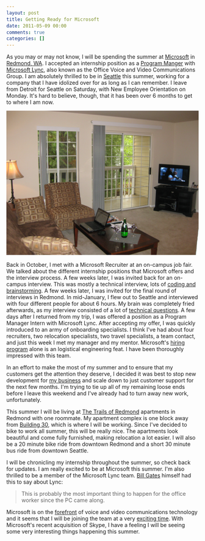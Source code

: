 ```yaml
---
layout: post
title: Getting Ready for Microsoft
date: 2011-05-09 00:00
comments: true
categories: []
---
```

<p>As you may or may not know, I will be spending the summer at <a href="http://www.microsoft.com/en-us/default.aspx" target="_blank">Microsoft</a> in <a href="http://www.microsoft.com/presspass/gallery/campus.mspx" target="_blank">Redmond, WA</a>. I accepted an internship position as a <a href="http://careers.microsoft.com/careers/en/us/collegeinternships.aspx" target="_blank">Program Manger</a> with <a href="http://lync.microsoft.com/en-us/Pages/default.aspx" target="_blank">Microsoft Lync</a>, also known as the Office Voice and Video Communications Group. I am absolutely thrilled to be in <a href="http://www.seattle.gov/living/" target="_blank">Seattle</a> this summer, working for a company that I have idolized over for as long as I can remember. I leave from Detroit for Seattle on Saturday, with New Employee Orientation on Monday. It's hard to believe, though, that it has been over 6 months to get to where I am now.</p>

<img src="/images/2012/05/IMG_0703.jpg" alt="trails of redmond" />

<p>Back in October, I met with a Microsoft Recruiter at an on-campus job fair. We talked about the different internship positions that Microsoft offers and the interview process. A few weeks later, I was invited back for an on-campus interview. This was mostly a technical interview, lots of <a href="http://www.amazon.com/Programming-Interviews-Exposed-Secrets-Landing/dp/0471383562" target="_blank">coding and brainstorming</a>. A few weeks later, I was invited for the final round of interviews in Redmond. In mid-January, I flew out to Seattle and interviewed with four different people for about 6 hours. My brain was completely fried afterwards, as my interview consisted of a lot of <a href="http://microsoftfeed.com/2010/80-cool-microsoft-interview-questions/" target="_blank">technical questions</a>. A few days after I returned from my trip, I was offered a position as a Program Manager Intern with Microsoft Lync. After accepting my offer, I was quickly introduced to an army of onboarding specialists. I think I've had about four recruiters, two relocation specialists, two travel specialists, a team contact, and just this week I met my manager and my mentor. Microsoft's <a href="http://en.wikipedia.org/wiki/Microsoft_interview" target="_blank" data-proofer-ignore>hiring program</a> alone is an logistical engineering feat. I have been thoroughly impressed with this team.</p>

<p>In an effort to make the most of my summer and to ensure that my customers get the attention they deserve, I decided it was best to stop new development for <a href="http://www.mccormicktechnologies.com" target="_blank" data-proofer-ignore>my business</a> and scale down to just customer support for the next few months. I'm trying to tie up all of my remaining loose ends before I leave this weekend and I've already had to turn away new work, unfortunately.</p>

<p>This summer I will be living at <a href="http://www.breproperties.com/community/?property_code=pnw1243" target="_blank">The Trails of Redmond</a> apartments in Redmond with one roommate. My apartment complex is one block away from <a href="https://foursquare.com/venue/252432" target="_blank">Building 30</a>, which is where I will be working. Since I've decided to bike to work all summer, this will be really nice. The apartments look beautiful and come fully furnished, making relocation a lot easier. I will also be a 20 minute bike ride from downtown Redmond and a short 30 minute bus ride from downtown Seattle.</p>

<p>I will be chronicling my internship throughout the summer, so check back for updates. I am really excited to be at Microsoft this summer. I'm also thrilled to be a member of the Microsoft Lync team. <a href="http://en.wikipedia.org/wiki/Bill_Gates" target="_blank" data-proofer-ignore>Bill Gates</a> himself had this to say about Lync:</p>

<blockquote>
<p>This is probably the most important thing to happen for the office worker since the PC came along.</p>
</blockquote>

<p>Microsoft is on the <a href="http://www.infoworld.com/article/2623770/unified-communications/microsoft-lync-2010--unified-communications-comes-of-age.html" target="_blank" data-proofer-ignore>forefront</a> of voice and video communications technology and it seems that I will be joining the team at a very <a href="http://online.wsj.com/article/SB10001424052748703730804576314854222820260.html" target="_blank">exciting time</a>. With Microsoft's recent acquisition of Skype, I have a feeling I will be  seeing some very interesting things happening this summer.</p>
